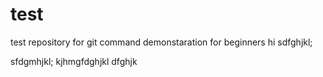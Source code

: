 # test
test repository for git command demonstaration for beginners
hi sdfghjkl;

sfdgmhjkl;
kjhmgfdghjkl
dfghjk